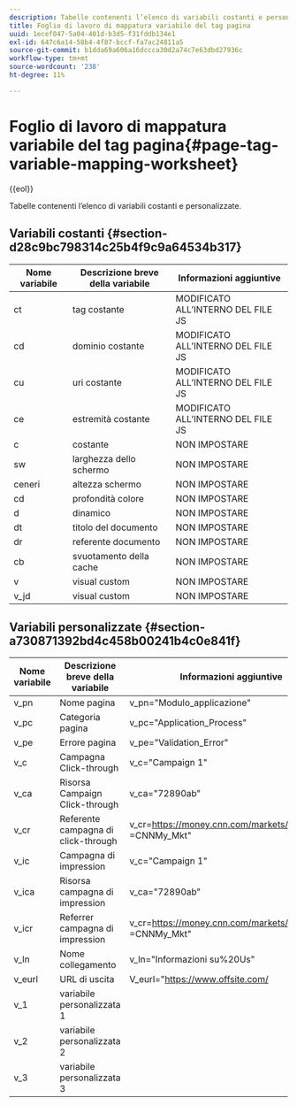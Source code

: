 ```yaml
---
description: Tabelle contenenti l’elenco di variabili costanti e personalizzate.
title: Foglio di lavoro di mappatura variabile del tag pagina
uuid: 1ecef047-5a04-401d-b3d5-f31fddb134e1
exl-id: 647c6a14-58b4-4f87-bccf-fa7ac24811a5
source-git-commit: b1dda69a606a16dccca30d2a74c7e63dbd27936c
workflow-type: tm+mt
source-wordcount: '238'
ht-degree: 11%

---
```


# Foglio di lavoro di mappatura variabile del tag pagina{#page-tag-variable-mapping-worksheet}

{{eol}}

Tabelle contenenti l’elenco di variabili costanti e personalizzate.

## Variabili costanti {#section-d28c9bc798314c25b4f9c9a64534b317}

| Nome variabile | Descrizione breve della variabile | Informazioni aggiuntive |
|---|---|---|
| ct | tag costante | MODIFICATO ALL’INTERNO DEL FILE JS |
| cd | dominio costante | MODIFICATO ALL’INTERNO DEL FILE JS |
| cu | uri costante | MODIFICATO ALL’INTERNO DEL FILE JS |
| ce | estremità costante | MODIFICATO ALL’INTERNO DEL FILE JS |
| c | costante | NON IMPOSTARE |
| sw | larghezza dello schermo | NON IMPOSTARE |
| ceneri | altezza schermo | NON IMPOSTARE |
| cd | profondità colore | NON IMPOSTARE |
| d | dinamico | NON IMPOSTARE |
| dt | titolo del documento | NON IMPOSTARE |
| dr | referente documento | NON IMPOSTARE |
| cb | svuotamento della cache | NON IMPOSTARE |
| v | visual custom | NON IMPOSTARE |
| v_jd | visual custom | NON IMPOSTARE |

## Variabili personalizzate {#section-a730871392bd4c458b00241b4c0e841f}

| Nome variabile | Descrizione breve della variabile | Informazioni aggiuntive |
|---|---|---|
| v_pn | Nome pagina | v_pn=&quot;Modulo_applicazione&quot; |
| v_pc | Categoria pagina | v_pc=&quot;Application_Process&quot; |
| v_pe | Errore pagina | v_pe=&quot;Validation_Error&quot; |
| v_c | Campagna Click-through | v_c=&quot;Campaign 1&quot; |
| v_ca | Risorsa Campaign Click-through | v_ca=&quot;72890ab&quot; |
| v_cr | Referente campagna di click-through | v_cr=https://money.cnn.com/markets/&amp;v_cp =CNNMy_Mkt&quot; |
| v_ic | Campagna di impression | v_c=&quot;Campaign 1&quot; |
| v_ica | Risorsa campagna di impression | v_ca=&quot;72890ab&quot; |
| v_icr | Referrer campagna di impression | v_cr=https://money.cnn.com/markets/&amp;v_cp =CNNMy_Mkt&quot; |
| v_ln | Nome collegamento | v_ln=&quot;Informazioni su%20Us&quot; |
| v_eurl | URL di uscita | V_eurl=&quot;https://www.offsite.com/ |
| v_1 | variabile personalizzata 1 |  |
| v_2 | variabile personalizzata 2 |  |
| v_3 | variabile personalizzata 3 |  |
